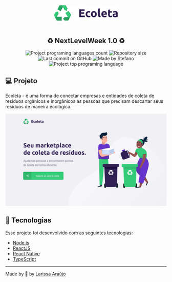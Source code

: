 <div align="center">
    <img src="./.github/logo.svg" width="200px"/>
</div>

<br />

<h2 align="center">
   ♻️ NextLevelWeek 1.0 ♻️
</h2>

<p align="center">
  <img alt="Project programing languages count" src="https://img.shields.io/github/languages/count/arauj0/ecoleta?color=34cb79">
   <img alt="Repository size" src="https://img.shields.io/github/repo-size/arauj0/ecoleta?color=34cb79">
  <img alt="Last commit on GitHub" src="https://img.shields.io/github/last-commit/arauj0/ecoleta?color=34cb79">
  <img alt="Made by Stefano" src="https://img.shields.io/badge/made%20by-arauj0-%20?color=34cb79">
  <img alt="Project top programing language" src="https://img.shields.io/github/languages/top/arauj0/ecoleta?color=34cb79">
</p> 

## :computer: Projeto 
Ecoleta - é uma forma de conectar empresas e entidades de coleta de resíduos orgânicos e inorgânicos as pessoas que precisam descartar seus resíduos de maneira ecológica.

 <p align="center">
  <img src="./.github/capa.png" >
</p>

## :rocket: Tecnologias

Esse projeto foi desenvolvido com as seguintes tecnologias:

-   [Node.js](https://nodejs.org/)
-   [ReactJS](https://reactjs.org/)
-   [React Native](https://facebook.github.io/react-native/)
-   [TypeScript](https://github.com/microsoft/TypeScript)


---

Made by :blue_heart: by [Larissa Araújo](https://github.com/arauj0)